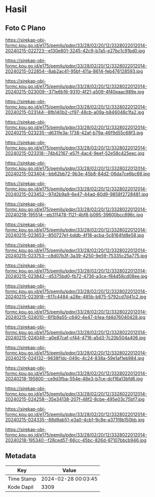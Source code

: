 # Hasil

## Foto C Plano

https://sirekap-obj-formc.kpu.go.id/e175/pemilu/pdpr/33/28/02/20/12/3328022012014-20240215-022723--e130e801-3245-42c9-b7a5-e27bc1c91bd0.jpg

https://sirekap-obj-formc.kpu.go.id/e175/pemilu/pdpr/33/28/02/20/12/3328022012014-20240215-022854--8ab2ac41-95bf-411a-8614-feb476128593.jpg

https://sirekap-obj-formc.kpu.go.id/e175/pemilu/pdpr/33/28/02/20/12/3328022012014-20240215-023009--371e6b16-9310-4f21-a509-4f40eaac989e.jpg

https://sirekap-obj-formc.kpu.go.id/e175/pemilu/pdpr/33/28/02/20/12/3328022012014-20240215-023144--8fb140b2-cf97-48cb-a09a-b846048c1fa2.jpg

https://sirekap-obj-formc.kpu.go.id/e175/pemilu/pdpr/33/28/02/20/12/3328022012014-20240215-023235--d631fe3a-1738-42af-b79a-46f9d55c68f3.jpg

https://sirekap-obj-formc.kpu.go.id/e175/pemilu/pdpr/33/28/02/20/12/3328022012014-20240215-023318--74b42167-e57f-4ac4-9eef-52e58c425eec.jpg

https://sirekap-obj-formc.kpu.go.id/e175/pemilu/pdpr/33/28/02/20/12/3328022012014-20240215-023404--bb62bb72-9b3e-45b8-84d2-06da7ce6bc66.jpg

https://sirekap-obj-formc.kpu.go.id/e175/pemilu/pdpr/33/28/02/20/12/3328022012014-20240215-023452--97d2b9a9-6e47-44ad-80d9-9858f2728481.jpg

https://sirekap-obj-formc.kpu.go.id/e175/pemilu/pdpr/33/28/02/20/12/3328022012014-20240218-195514--eb311478-1121-4bf8-b095-39600bcc896c.jpg

https://sirekap-obj-formc.kpu.go.id/e175/pemilu/pdpr/33/28/02/20/12/3328022012014-20240215-023653--850727e1-bddb-4f18-acba-5c8164fd8e58.jpg

https://sirekap-obj-formc.kpu.go.id/e175/pemilu/pdpr/33/28/02/20/12/3328022012014-20240215-023753--c8d07b3f-3a39-4250-9e59-75335c25a775.jpg

https://sirekap-obj-formc.kpu.go.id/e175/pemilu/pdpr/33/28/02/20/12/3328022012014-20240215-023842--d5375bd0-fb72-4736-a3ce-f84d58cd08ee.jpg

https://sirekap-obj-formc.kpu.go.id/e175/pemilu/pdpr/33/28/02/20/12/3328022012014-20240215-023918--617c4484-a28e-485b-b875-5792cd7d41c2.jpg

https://sirekap-obj-formc.kpu.go.id/e175/pemilu/pdpr/33/28/02/20/12/3328022012014-20240215-024010--6f1b9a55-c640-4e47-b1ea-fd4d76040428.jpg

https://sirekap-obj-formc.kpu.go.id/e175/pemilu/pdpr/33/28/02/20/12/3328022012014-20240215-024049--a0e87caf-cf44-4716-a5d3-7c20b504a406.jpg

https://sirekap-obj-formc.kpu.go.id/e175/pemilu/pdpr/33/28/02/20/12/3328022012014-20240215-024132--9638f1dc-049c-4c24-838a-59e1af1eb984.jpg

https://sirekap-obj-formc.kpu.go.id/e175/pemilu/pdpr/33/28/02/20/12/3328022012014-20240218-195800--ce9d3fba-554e-48e3-b7ce-dcf16a13bfd6.jpg

https://sirekap-obj-formc.kpu.go.id/e175/pemilu/pdpr/33/28/02/20/12/3328022012014-20240215-024258--35e34138-207f-48f2-8cbe-495e03c75bf7.jpg

https://sirekap-obj-formc.kpu.go.id/e175/pemilu/pdpr/33/28/02/20/12/3328022012014-20240215-024335--88d9ab51-e3a0-4cb1-9c8e-a371f8b150bb.jpg

https://sirekap-obj-formc.kpu.go.id/e175/pemilu/pdpr/33/28/02/20/12/3328022012014-20240218-195340--f28ced57-66cc-45bc-826d-97107bbcb946.jpg


## Metadata

| Key        | Value               |
| ---------- | ------------------- |
| Time Stamp | 2024-02-28 00:03:45 |
| Kode Dapil | 3309                |



